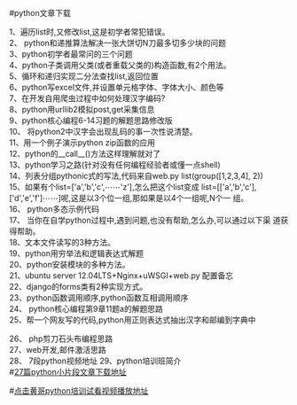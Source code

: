 #python文章下载 
1、遍历list时,又修改list,这是初学者常犯错误。    2、 python和递推算法解决一张大饼切N刀最多切多少块的问题    
 3、python初学者最常问的三个问题    
 4、python子类调用父类(或者重载父类的)构造函数,有2个用法。  
  5、循环和递归实现二分法查找list,返回位置  
 6、python写excel文件,并设置单元格字体、字体大小、颜色等   
 7、在开发自用爬虫过程中如何处理汉字编码?  
  8、python用urllib2模拟post,get采集信息  
  9、python核心编程6-14习题的解题思路修改版  10、 将python2中汉字会出现乱码的事一次性说清楚。   
11、用一个例子演示python zip函数的应用   
12、python的__call__()方法这样理解就对了  
 13、python学习之路(针对没有任何编程经验者或懂一点shell)  
14、列表分组pythonic式的写法,代码来自web.py list(group([1,2,3,4], 2))  15、如果有个list=['a','b','c',⋯⋯'z'],怎么把这个list变成 list=[['a','b','c'],['d','e','f']⋯⋯]呢,这是以3个位一组,那如果是以4个一组呢,N个一 组。   16、 python多态示例代码  17、 当你在自学python过程中,遇到问题,也没有帮助,怎么办,可以通过以下渠 道获得帮助。  18、文本文件读写的3种方法。    
19、python用穷举法和逻辑表达式解题  
20、python安装模块的多种方法。  21、ubuntu server 12.04LTS+Nginx+uWSGI+web.py 配置备忘  22、django的forms类有2种实现方式。  23、python函数调用顺序,python函数互相调用顺序  24、 python核心编程第9章11题a的解题思路  25、帮一个网友写的代码,python用正则表达式抽出汉字和邮编到字典中  
26、 php剪刀石头布编程思路   
27、web开发,邮件激活思路  28、 7段python视频地址 
29、python培训班简介  
#[27篇python小片段文章下载地址 ](27篇python小片段文章.pdf)

#[点击黄哥python培训试看视频播放地址](https://github.com/pythonpeixun/article/blob/master/python_shiping.md)